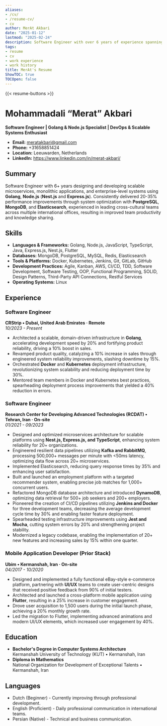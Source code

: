 ```yaml
---
aliases:
- /cv/
- /resume-cv/
- cv
author: MerAt Akbari
date: "2025-01-12"
lastmod: "2025-02-24"
description: Software Engineer with over 6 years of experience spanning Development and DevOps.
tags:
- resume
- cv
- work experience
- work history
title: MerAt's Resume
ShowTOC: true
TOCOpen: false
---
```


{{< resume-buttons >}}

# Mohammadali “Merat” Akbari

  **Software Engineer | Golang & Node.js Specialist | DevOps & Scalable Systems Enthusiast**

- **Email:** <meratakbari@gmail.com>  
- **Phone:** +31658851424  
- **Location:** Leeuwarden, Netherlands  
- **LinkedIn:** <https://www.linkedin.com/in/merat-akbari/>  

## Summary

Software Engineer with 6+ years designing and developing scalable microservices, monolithic applications, and enterprise-level systems using **Golang**, **Node.js** (**Nest.js** and **Express.js**). Consistently delivered 20-35% performance improvements through system optimization with **PostgreSQL**, **MongoDB**, and **Elasticsearch**, experienced in leading cross-cultural teams across multiple international offices, resulting in improved team productivity and knowledge sharing.

## Skills

- **Languages & Frameworks:** Golang, Node.js, JavaScript, TypeScript, Java, Express.js, Nest.js, Flutter  
- **Databases:** MongoDB, PostgreSQL, MySQL, Redis, Elasticsearch  
- **Tools & Platforms:** Docker, Kubernetes, Jenkins, Git, GitLab, GitHub
- **Development Practices:** Agile, Kanban, AWS, CI/CD, TDD, Software Development, Software Testing, OOP, Functional Programming, SOLID, Design Patterns, Third-Party API Connections, Restful Services  
- **Operating Systems:** Linux

## Experience

### Software Engineer  

**CRStrip • Dubai, United Arab Emirates · Remote**  
*10/2023 - Present*

- Architected a scalable, domain-driven infrastructure in **Golang**, accelerating development speed by 20% and fortifying product reliability, driving a 10% boost in sales.
- Revamped product quality, catalyzing a 10% increase in sales through engineered system reliability improvements, slashing downtime by 15%.
- Orchestrated **Docker** and **Kubernetes** deployment infrastructure, revolutionizing system scalability and reducing deployment time by 30%.
- Mentored team members in Docker and Kubernetes best practices, spearheading deployment process improvements that yielded a 40% reduction in errors.

### Software Engineer  

**Research Center for Developing Advanced Technologies (RCDAT) • Tehran, Iran · On-site**  
*01/2021 - 09/2023*
- Designed and optimized microservices architecture for scalable platforms using **Nest.js, Express.js, and TypeScript**, enhancing system reliability for 20+ organizations.  
- Engineered resilient data pipelines utilizing **Kafka and RabbitMQ**, processing 500,000+ messages per minute with <50ms latency, optimizing data flow across 20+ microservices.  
- Implemented Elasticsearch, reducing query response times by 35% and enhancing user satisfaction.  
- Built and launched an employment platform with a targeted recommender system, enabling precise job matches for 1,000+ concurrent users.  
- Refactored MongoDB database architecture and introduced **DynamoDB**, optimizing data retrieval for 500+ job seekers and 200+ employers.  
- Pioneered the creation of CI/CD pipelines utilizing **Jenkins and Docker** for three development teams, decreasing the average development cycle time by 30% and enabling faster feature deployment.  
- Spearheaded testing infrastructure improvements using **Jest and Mocha**, cutting system errors by 20% and strengthening project stability.  
- Modernized a legacy codebase, enabling the implementation of 20+ new features and increasing sales by 15% within one quarter.  


### Mobile Application Developer (Prior Stack)  

**Ubim • Kermanshah, Iran · On-site**  
*04/2017 - 10/2020*

- Designed and implemented a fully functional eBay-style e-commerce platform, partnering with **UI/UX** teams to create user-centric designs that received positive feedback from 90% of initial testers.
- Architected and launched a cross-platform mobile application using **Flutter**, resulting in a 25% increase in customer engagement.
- Drove user acquisition to 1,500 users during the initial launch phase, achieving a 20% monthly growth rate.
- Led the migration to Flutter, implementing advanced animations and modern UI/UX elements, which increased user engagement by 40%.

## Education

- **Bachelor's Degree in Computer Systems Architecture**  
  Kermanshah University of Technology (KUT) • Kermanshah, Iran
- **Diploma in Mathematics**  
  National Organization for Development of Exceptional Talents • Kermanshah, Iran

## Languages

- Dutch        (Beginner)      -    Currently improving through professional development.
- English      (Proficient)    -    Daily professional communication in international teams.
- Persian      (Native)        -    Technical and business communication.
